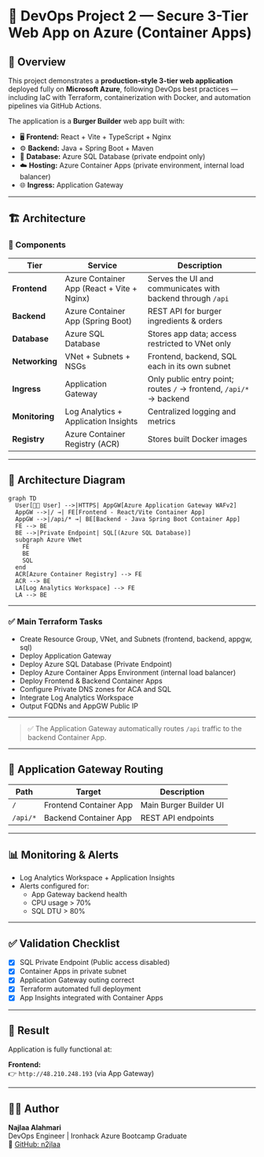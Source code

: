 # 🚀 DevOps Project 2 — Secure 3-Tier Web App on Azure (Container Apps)

## 🧠 Overview  
This project demonstrates a **production-style 3-tier web application** deployed fully on **Microsoft Azure**, following DevOps best practices — including IaC with Terraform, containerization with Docker, and automation pipelines via GitHub Actions.  

The application is a **Burger Builder** web app built with:
- 🖥️ **Frontend:** React + Vite + TypeScript + Nginx  
- ⚙️ **Backend:** Java + Spring Boot + Maven  
- 💾 **Database:** Azure SQL Database (private endpoint only)  
- ☁️ **Hosting:** Azure Container Apps (private environment, internal load balancer)  
- 🌐 **Ingress:** Application Gateway 

---

## 🏗️ Architecture

### 🔹 Components
| Tier | Service | Description |
|------|----------|-------------|
| **Frontend** | Azure Container App (React + Vite + Nginx) | Serves the UI and communicates with backend through `/api` |
| **Backend** | Azure Container App (Spring Boot) | REST API for burger ingredients & orders |
| **Database** | Azure SQL Database | Stores app data; access restricted to VNet only |
| **Networking** | VNet + Subnets + NSGs | Frontend, backend, SQL each in its own subnet |
| **Ingress** | Application Gateway | Only public entry point; routes `/` → frontend, `/api/*` → backend |
| **Monitoring** | Log Analytics + Application Insights | Centralized logging and metrics |
| **Registry** | Azure Container Registry (ACR) | Stores built Docker images |

---

## 🧩 Architecture Diagram

```mermaid
graph TD
  User[👩‍💻 User] -->|HTTPS| AppGW[Azure Application Gateway WAFv2]
  AppGW -->|/ →| FE[Frontend - React/Vite Container App]
  AppGW -->|/api/* →| BE[Backend - Java Spring Boot Container App]
  FE --> BE
  BE -->|Private Endpoint| SQL[(Azure SQL Database)]
  subgraph Azure VNet
    FE
    BE
    SQL
  end
  ACR[Azure Container Registry] --> FE
  ACR --> BE
  LA[Log Analytics Workspace] --> FE
  LA --> BE
```

---

### ✅ Main Terraform Tasks
- Create Resource Group, VNet, and Subnets (frontend, backend, appgw, sql)
- Deploy Application Gateway
- Deploy Azure SQL Database (Private Endpoint)
- Deploy Azure Container Apps Environment (internal load balancer)
- Deploy Frontend & Backend Container Apps
- Configure Private DNS zones for ACA and SQL
- Integrate Log Analytics Workspace
- Output FQDNs and AppGW Public IP

---

> ✅ The Application Gateway automatically routes `/api` traffic to the backend Container App.

---

## 🧭 Application Gateway Routing
| Path | Target | Description |
|------|---------|-------------|
| `/` | Frontend Container App | Main Burger Builder UI |
| `/api/*` | Backend Container App | REST API endpoints |

---

## 📊 Monitoring & Alerts
- Log Analytics Workspace + Application Insights
- Alerts configured for:
  - App Gateway backend health
  - CPU usage > 70%
  - SQL DTU > 80%

---

## ✅ Validation Checklist
- [x] SQL Private Endpoint (Public access disabled)
- [x] Container Apps in private subnet
- [x] Application Gateway outing correct
- [x] Terraform automated full deployment
- [x] App Insights integrated with Container Apps

---

## 🌟 Result
Application is fully functional at:

**Frontend:**  
👉 `http://48.210.248.193` (via App Gateway)

---

## 👩‍💻 Author
**Najlaa Alahmari**  
DevOps Engineer | Ironhack Azure Bootcamp Graduate  
🔗 [GitHub: n2jlaa](https://github.com/n2jlaa)
